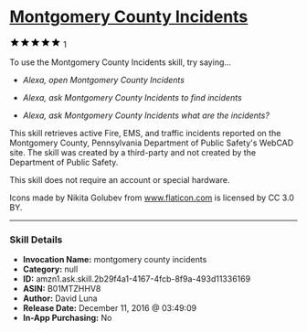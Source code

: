 # [Montgomery County Incidents](http://alexa.amazon.com/#skills/amzn1.ask.skill.2b29f4a1-4167-4fcb-8f9a-493d11336169)
![5 stars](../../images/ic_star_black_18dp_1x.png)![5 stars](../../images/ic_star_black_18dp_1x.png)![5 stars](../../images/ic_star_black_18dp_1x.png)![5 stars](../../images/ic_star_black_18dp_1x.png)![5 stars](../../images/ic_star_black_18dp_1x.png) 1

To use the Montgomery County Incidents skill, try saying...

* *Alexa, open Montgomery County Incidents*

* *Alexa, ask Montgomery County Incidents to find incidents*

* *Alexa, ask Montgomery County Incidents what are the incidents?*

This skill retrieves active Fire, EMS, and traffic incidents reported on the Montgomery County, Pennsylvania Department of Public Safety's WebCAD site. The skill was created by a third-party and not created by the Department of Public Safety.

This skill does not require an account or special hardware.

Icons made by Nikita Golubev from www.flaticon.com is licensed by CC 3.0 BY.

***

### Skill Details

* **Invocation Name:** montgomery county incidents
* **Category:** null
* **ID:** amzn1.ask.skill.2b29f4a1-4167-4fcb-8f9a-493d11336169
* **ASIN:** B01MTZHHV8
* **Author:** David Luna
* **Release Date:** December 11, 2016 @ 03:49:09
* **In-App Purchasing:** No
